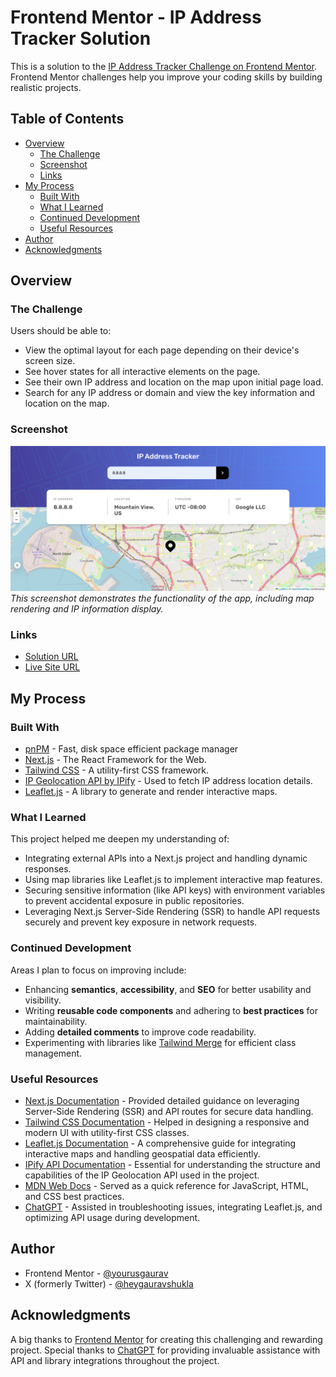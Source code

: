 # Frontend Mentor - IP Address Tracker Solution

This is a solution to the [IP Address Tracker Challenge on Frontend Mentor](https://www.frontendmentor.io/challenges/ip-address-tracker-I8-0yYAH0). Frontend Mentor challenges help you improve your coding skills by building realistic projects.

## Table of Contents

- [Overview](#overview)
  - [The Challenge](#the-challenge)
  - [Screenshot](#screenshot)
  - [Links](#links)
- [My Process](#my-process)
  - [Built With](#built-with)
  - [What I Learned](#what-i-learned)
  - [Continued Development](#continued-development)
  - [Useful Resources](#useful-resources)
- [Author](#author)
- [Acknowledgments](#acknowledgments)

## Overview

### The Challenge

Users should be able to:

- View the optimal layout for each page depending on their device's screen size.
- See hover states for all interactive elements on the page.
- See their own IP address and location on the map upon initial page load.
- Search for any IP address or domain and view the key information and location on the map.

### Screenshot

![](/public/screenshots/desktop.png)
_This screenshot demonstrates the functionality of the app, including map rendering and IP information display._

### Links

- [Solution URL](https://github.com/yoursgaurav/ip-address-tracker)
- [Live Site URL](https://ip-address-tracker-mu-flax.vercel.app/)

## My Process

### Built With

- [pnPM](https://pnpm.io/) - Fast, disk space efficient package manager
- [Next.js](https://nextjs.org/) - The React Framework for the Web.
- [Tailwind CSS](https://tailwindcss.com/) - A utility-first CSS framework.
- [IP Geolocation API by IPify](https://geo.ipify.org/) - Used to fetch IP address location details.
- [Leaflet.js](https://leafletjs.com/) - A library to generate and render interactive maps.

### What I Learned

This project helped me deepen my understanding of:

- Integrating external APIs into a Next.js project and handling dynamic responses.
- Using map libraries like Leaflet.js to implement interactive map features.
- Securing sensitive information (like API keys) with environment variables to prevent accidental exposure in public repositories.
- Leveraging Next.js Server-Side Rendering (SSR) to handle API requests securely and prevent key exposure in network requests.

### Continued Development

Areas I plan to focus on improving include:

- Enhancing **semantics**, **accessibility**, and **SEO** for better usability and visibility.
- Writing **reusable code components** and adhering to **best practices** for maintainability.
- Adding **detailed comments** to improve code readability.
- Experimenting with libraries like [Tailwind Merge](https://github.com/dcastil/tailwind-merge) for efficient class management.

### Useful Resources

- [Next.js Documentation](https://nextjs.org/docs) - Provided detailed guidance on leveraging Server-Side Rendering (SSR) and API routes for secure data handling.
- [Tailwind CSS Documentation](https://tailwindcss.com/docs) - Helped in designing a responsive and modern UI with utility-first CSS classes.
- [Leaflet.js Documentation](https://leafletjs.com/) - A comprehensive guide for integrating interactive maps and handling geospatial data efficiently.
- [IPify API Documentation](https://geo.ipify.org/) - Essential for understanding the structure and capabilities of the IP Geolocation API used in the project.
- [MDN Web Docs](https://developer.mozilla.org/) - Served as a quick reference for JavaScript, HTML, and CSS best practices.
- [ChatGPT](https://chatgpt.com) - Assisted in troubleshooting issues, integrating Leaflet.js, and optimizing API usage during development.

## Author

- Frontend Mentor - [@yourusgaurav](https://www.frontendmentor.io/profile/yourusgaurav)
- X (formerly Twitter) - [@heygauravshukla](https://www.x.com/heygauravshukla)

## Acknowledgments

A big thanks to [Frontend Mentor](https://www.frontendmentor.io/) for creating this challenging and rewarding project. Special thanks to [ChatGPT](https://chatgpt.com) for providing invaluable assistance with API and library integrations throughout the project.
